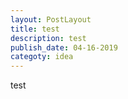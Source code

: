 ```yaml
---
layout: PostLayout
title: test
description: test
publish_date: 04-16-2019
categoty: idea
---
```

test
